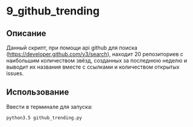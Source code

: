 # 9_github_trending

## Описание
Данный скрипт, при помощи api github для поиска (https://developer.github.com/v3/search), находит 20 репозиториев с наибольшим количеством звёзд, созданных за последнюю неделю и выводит их названия вместе с ссылками и количеством открытых issues.

## Использование
Ввести в терминале для запуска:

    python3.5 github_trending.py
